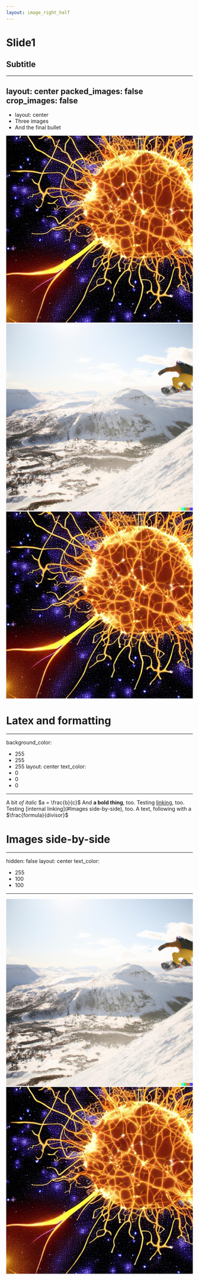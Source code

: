 ```yaml
---
layout: image_right_half
---
```


# Slide1
## Subtitle

---
layout: center
packed_images: false
crop_images: false
---

* layout: center
* Three images
* And the final bullet

![Neurons in space](neurons-in-space-explosion-detailed.jpg)
![Image alt text](testing_image.jpg)
![Neurons in space](neurons-in-space-explosion-detailed.jpg)

# Latex and formatting

---
background_color:
- 255
- 255
- 255
layout: center
text_color:
- 0
- 0
- 0
---

A bit *of italic*
$a = \frac{b}{c}$
And **a bold thing**, too.
Testing [linking](to_some_target), too.
Testing [internal linking](#Images side-by-side), too.
A text, following with a $\frac{formula}{divisor}$

# Images side-by-side

---
hidden: false
layout: center
text_color:
- 255
- 100
- 100
---

![](testing_image.jpg)
![](neurons-in-space-explosion-detailed.jpg)

&nbsp;


